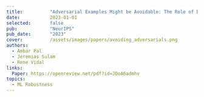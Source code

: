 ```yaml
---
title:          "Adversarial Examples Might be Avoidable: The Role of Data Concentration in Adversarial Robustness"
date:           2023-01-01
selected:       false
pub:            "NeurIPS"
pub_date:       "2023"
cover:          /assets/images/papers/avoiding_adversarials.png
authors:
  - Ambar Pal
  - Jeremias Sulam
  - Rene Vidal
links:
  Paper: https://openreview.net/pdf?id=JDoA6admhv
topics:
  - ML Robustness
---
```

